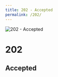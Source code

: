 ```yaml
---
title: 202 - Accepted
permalink: /202/
---
```

![202 - Accepted](http://i.imgur.com/r20zx51.jpg)  
# 202  
## Accepted  
